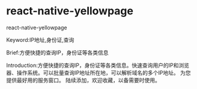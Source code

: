 # react-native-yellowpage
react-native-yellowpage

Keyword:IP地址,身份证,查询

Brief:方便快捷的查询IP，身份证等各类信息

Introduction:方便快捷的查询IP，身份证等各类信息。快速查询用户的IP和浏览器、操作系统。可以批量查询IP地址所在地，可以解析域名的多个IP地址。 为您提供最好用的服务窗口。 陆续添加，欢迎收藏，以备需要时使用。